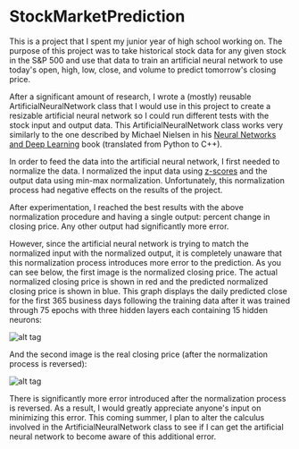 # StockMarketPrediction

This is a project that I spent my junior year of high school working on. The purpose of this project was to take historical stock data for any given stock in the S&P 500 and use that data to train an artificial neural network to use today's open, high, low, close, and volume to predict tomorrow's closing price.

After a significant amount of research, I wrote a (mostly) reusable ArtificialNeuralNetwork class that I would use in this project to create a resizable artificial neural network so I could run different tests with the stock input and output data. This ArtificialNeuralNetwork class works very similarly to the one described by Michael Nielsen in his [Neural Networks and Deep Learning](http://neuralnetworksanddeeplearning.com/) book (translated from Python to C++).

In order to feed the data into the artificial neural network, I first needed to normalize the data. I normalized the input data using [z-scores](https://en.wikipedia.org/wiki/Standard_score) and the output data using min-max normalization. Unfortunately, this normalization process had negative effects on the results of the project.

After experimentation, I reached the best results with the above normalization procedure and having a single output: percent change in closing price. Any other output had significantly more error.

However, since the artificial neural network is trying to match the normalized input with the normalized output, it is completely unaware that this normalization process introduces more error to the prediction. As you can see below, the first image is the normalized closing price. The actual normalized closing price is shown in red and the predicted normalized closing price is shown in blue. This graph displays the daily predicted close for the first 365 business days following the training data after it was trained through 75 epochs with three hidden layers each containing 15 hidden neurons:

![alt tag](https://raw.githubusercontent.com/rbdurfee/StockMarketPrediction/master/Normalized.jpg)

And the second image is the real closing price (after the normalization process is reversed):

![alt tag](https://raw.githubusercontent.com/rbdurfee/StockMarketPrediction/master/Real.jpg)

There is significantly more error introduced after the normalization process is reversed. As a result, I would greatly appreciate anyone's input on minimizing this error. This coming summer, I plan to alter the calculus involved in the ArtificialNeuralNetwork class to see if I can get the artificial neural network to become aware of this additional error.
